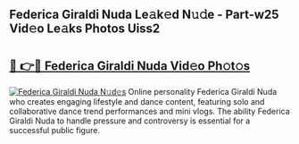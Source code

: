 ## Federica Giraldi Nuda Le𝚊k𝚎d N𝚞𝚍e - Part-w25 Vid𝚎o Le𝚊ks Photos Uiss2

# <h2><a href="http://fbde2q.evod.top/?m=Federica+Giraldi+Nuda">🔗 👉🔴 Federica Giraldi Nuda Vid𝚎o Ph𝚘t𝚘s</a></h2>

[![Federica Giraldi Nuda N𝚞d𝚎s](https://i.imgur.com/8V9OHl7.gif)](http://fbde2q.evod.top/?m=Federica+Giraldi+Nuda)
Online personality Federica Giraldi Nuda who creates engaging lifestyle and dance content, featuring solo and collaborative dance trend performances and mini vlogs. The ability Federica Giraldi Nuda to handle pressure and controversy is essential for a successful public figure. 
